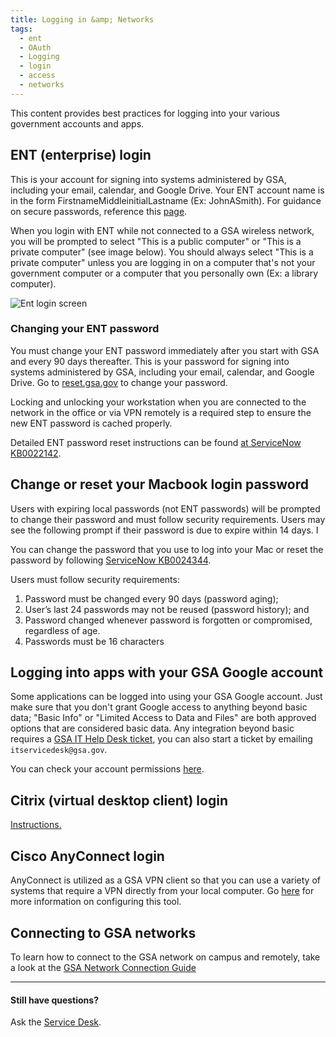 ```yaml
---
title: Logging in &amp; Networks
tags:
  - ent
  - OAuth
  - Logging
  - login
  - access
  - networks
---
```


This content provides best practices for logging into your various government accounts and apps.

## ENT (enterprise) login

This is your account for signing into systems administered by GSA, including your email, calendar, and Google Drive. Your ENT account name is in the form FirstnameMiddleinitialLastname (Ex: JohnASmith). For guidance on secure passwords, reference this [page]({{site.baseurl}}/password-requirements).

When you login with ENT while not connected to a GSA wireless network, you will be prompted to select "This is a public computer" or "This is a private computer" (see image below). You should always select "This is a private computer" unless you are logging in on a computer that's not your government computer or a computer that you personally own (Ex: a library computer).

![Ent login screen]({{site.baseurl}}/images/ENTloginsmaller.png)

### Changing your ENT password

You must change your ENT password immediately after you start with GSA and every 90 days thereafter. This is your password for signing into systems administered by GSA, including your email, calendar, and Google Drive. Go to [reset.gsa.gov](https://reset.gsa.gov) to change your password.

Locking and unlocking your workstation when you are connected to the network in the office or via VPN remotely is a required step to ensure the new ENT password is cached properly.

Detailed ENT password reset instructions can be found [at ServiceNow KB0022142](https://gsa.servicenowservices.com/sp/?id=kb_article&sys_id=32d451afdbe3ea4458c2fd721f961903).

## Change or reset your Macbook login password

Users with expiring local passwords (not ENT passwords) will be prompted to change their password and must follow security requirements. Users may see the following prompt if their password is due to expire within 14 days. I

You can change the password that you use to log into your Mac or reset the password by following [ServiceNow KB0024344](https://gsa.servicenowservices.com/sp/?id=kb_article&sys_id=bd3133f7db78d300a54d72131f961906).

Users must follow security requirements:

1. Password must be changed every 90 days (password aging);
1. User’s last 24 passwords may not be reused (password history); and
1. Password changed whenever password is forgotten or compromised, regardless of age.
1. Passwords must be 16 characters

## Logging into apps with your GSA Google account

Some applications can be logged into using your GSA Google account. Just make sure that you don't grant Google access to anything beyond basic data; "Basic Info" or "Limited Access to Data and Files" are both approved options that are considered basic data. Any integration beyond basic requires a [GSA IT Help Desk ticket](https://servicedesk.gsa.gov), you can also start a ticket by emailing `itservicedesk@gsa.gov`.

You can check your account permissions [here](https://myaccount.google.com/permissions).

## Citrix (virtual desktop client) login

[Instructions.]({{site.baseurl}}/virtual-desktop/)

## Cisco AnyConnect login

AnyConnect is utilized as a GSA VPN client so that you can use a variety of systems that require a VPN directly from your local computer. Go [here]({{site.baseurl}}/anyconnect) for more information on configuring this tool.

## Connecting to GSA networks

To learn how to connect to the GSA network on campus and remotely, take a look at the [GSA Network Connection Guide](https://docs.google.com/document/d/1nBNXt6Ov4KWmpz6y9rgKw93mxZucVsoYC4PFABTeIA4/edit#heading=h.6hzaqzho5cc3)

---

#### Still have questions?

Ask the [Service Desk]({{site.baseurl}}/gsa-internal-tools/#it-service-desk).